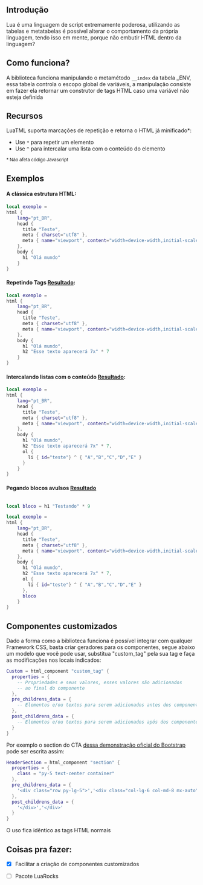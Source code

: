## Introdução

Lua é uma linguagem de script extremamente poderosa, utilizando as tabelas e metatabelas é possível alterar o comportamento da própria linguagem, tendo isso em mente, porque não embutir HTML dentro da linguagem?

## Como funciona?

A biblioteca funciona manipulando o metamétodo `__index` da tabela _ENV, essa tabela controla o escopo global de variáveis, a manipulação consiste em fazer ela retornar um construtor de tags HTML caso uma variável não esteja definida

## Recursos

LuaTML suporta marcações de repetição e retorna o HTML já minificado*:

* Use `*` para repetir um elemento
* Use `^` para intercalar uma lista com o conteúdo do elemento

<small>* Não afeta código Javascript</small>

## Exemplos

#### A clássica estrutura HTML:

```lua
local exemplo =
html {
    lang="pt_BR",
    head {
      title "Teste",
      meta { charset="utf8" },
      meta { name="viewport", content="width=device-width,initial-scale=1.0" }
    },
    body {
      h1 "Olá mundo"
    }
}
```

#### Repetindo Tags [Resultado](https://codepen.io/natanael-b/pen/BaOmVyx):

```lua
local exemplo =
html {
    lang="pt_BR",
    head {
      title "Teste",
      meta { charset="utf8" },
      meta { name="viewport", content="width=device-width,initial-scale=1.0" }
    },
    body {
      h1 "Olá mundo",
      h2 "Esse texto aparecerá 7x" * 7
    }
}
```


#### Intercalando listas com o conteúdo [Resultado](https://codepen.io/natanael-b/pen/ExebRVj):

```lua
local exemplo =
html {
    lang="pt_BR",
    head {
      title "Teste",
      meta { charset="utf8" },
      meta { name="viewport", content="width=device-width,initial-scale=1.0" }
    },
    body {
      h1 "Olá mundo",
      h2 "Esse texto aparecerá 7x" * 7,
      ol {
        li { id="teste"} ^ { "A","B","C","D","E" }
      }
    }
}
```

#### Pegando blocos avulsos [Resultado](https://codepen.io/natanael-b/pen/MWqOXaM)

```lua

local bloco = h1 "Testando" * 9

local exemplo =
html {
    lang="pt_BR",
    head {
      title "Teste",
      meta { charset="utf8" },
      meta { name="viewport", content="width=device-width,initial-scale=1.0" }
    },
    body {
      h1 "Olá mundo",
      h2 "Esse texto aparecerá 7x" * 7,
      ol {
        li { id="teste"} ^ { "A","B","C","D","E" }
      },
      bloco
    }
}
```

## Componentes customizados

Dado a forma como a biblioteca funciona é possível integrar com qualquer Framework CSS, basta criar geradores para os componentes, segue abaixo um modelo que você pode usar, substitua "custom_tag" pela sua tag e faça as modificações nos locais indicados:

```lua
Custom = html_component "custom_tag" {
  properties = {
    -- Propriedades e seus valores, esses valores são adicionados
    -- ao final do componente
  },
  pre_childrens_data = {
    -- Elementos e/ou textos para serem adicionados antes dos componentes
  },
  post_childrens_data = {
    -- Elementos e/ou textos para serem adicionados após dos componentes
  }
}
```

Por exemplo o section do CTA [dessa demonstração oficial do Bootstrap](https://getbootstrap.com/docs/5.3/examples/album/) pode ser escrita assim:

```lua
HeaderSection = html_component "section" {
  properties = {
    class = "py-5 text-center container"
  },
  pre_childrens_data = {
    '<div class="row py-lg-5">','<div class="col-lg-6 col-md-8 mx-auto">'
  },
  post_childrens_data = {
    '</div>','</div>'
  }
}
```

O uso fica idêntico as tags HTML normais

## Coisas pra fazer:

- [x] Facilitar a criação de componentes customizados
- [ ] Pacote LuaRocks

